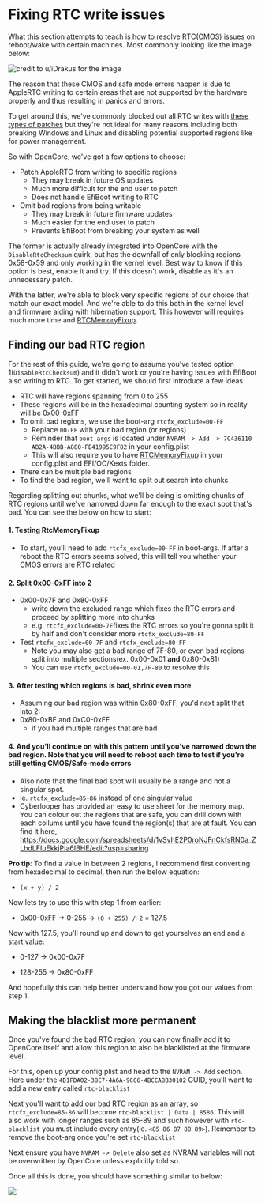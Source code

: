 # Fixing RTC write issues

What this section attempts to teach is how to resolve RTC(CMOS) issues on reboot/wake with certain machines. Most commonly looking like the image below:

![credit to u/iDrakus for the image](../images/post-install/rtc-md/cmos-error.png)

The reason that these CMOS and safe mode errors happen is due to AppleRTC writing to certain areas that are not supported by the hardware properly and thus resulting in panics and errors.

To get around this, we've commonly blocked out all RTC writes with [these types of patches](https://github.com/RehabMan/HP-ProBook-4x30s-DSDT-Patch/blob/master/config_parts/config_master.plist#L291L296) but they're not ideal for many reasons including both breaking Windows and Linux and disabling potential supported regions like for power management.

So with OpenCore, we've got a few options to choose:

* Patch AppleRTC from writing to specific regions
  * They may break in future OS updates
  * Much more difficult for the end user to patch
  * Does not handle EfiBoot writing to RTC
* Omit bad regions from being writable
  * They may break in future firmware updates
  * Much easier for the end user to patch
  * Prevents EfiBoot from breaking your system as well

The former is actually already integrated into OpenCore with the `DisableRtcChecksum` quirk, but has the downfall of only blocking regions 0x58-0x59 and only working in the kernel level. Best way to know if this option is best, enable it and try. If this doesn't work, disable as it's an unnecessary patch.

With the latter, we're able to block very specific regions of our choice that match our exact model. And we're able to do this both in the kernel level and firmware aiding with hibernation support. This however will requires much more time and [RTCMemoryFixup](https://github.com/acidanthera/RTCMemoryFixup/releases/tag/1.0.6).

## Finding our bad RTC region

For the rest of this guide, we're going to assume you've tested option 1(`DisableRtcChecksum`) and it didn't work or you're having issues with EfiBoot also writing to RTC. To get started, we should first introduce a few ideas:

* RTC will have regions spanning from 0 to 255
* These regions will be in the hexadecimal counting system so in reality will be 0x00-0xFF
* To omit bad regions, we use the boot-arg `rtcfx_exclude=00-FF`
  * Replace `00-FF` with your bad region (or regions)
  * Reminder that `boot-args` is located under `NVRAM -> Add -> 7C436110-AB2A-4BBB-A880-FE41995C9F82` in your config.plist
  * This will also require you to have [RTCMemoryFixup](https://github.com/acidanthera/RTCMemoryFixup/releases/tag/1.0.6) in your config.plist and EFI/OC/Kexts folder.
* There can be multiple bad regions
* To find the bad region, we'll want to split out search into chunks

Regarding splitting out chunks, what we'll be doing is omitting chunks of RTC regions until we've narrowed down far enough to the exact spot that's bad. You can see the below on how to start:

#### 1. Testing RtcMemoryFixup

* To start, you'll need to add `rtcfx_exclude=00-FF` in boot-args. If after a reboot the RTC errors seems solved, this will tell you whether your CMOS errors are RTC related

#### 2. Split 0x00-0xFF into 2

* 0x00-0x7F and 0x80-0xFF
  * write down the excluded range which fixes the RTC errors and proceed by splitting more into chunks
  * e.g. `rtcfx_exclude=00-7F`fixes the RTC errors so you're gonna split it by half and don't consider more `rtcfx_exclude=80-FF`
* Test `rtcfx_exclude=00-7F` and `rtcfx_exclude=80-FF`
  * Note you may also get a bad range of 7F-80, or even bad regions split into multiple sections(ex. 0x00-0x01 **and** 0x80-0x81)
  * You can use `rtcfx_exclude=00-01,7F-80` to resolve this

#### 3. After testing which regions is bad, shrink even more

* Assuming our bad region was within 0x80-0xFF, you'd next split that into 2:
* 0x80-0xBF and 0xC0-0xFF
  * if you had multiple ranges that are bad

#### 4. And you'll continue on with this pattern until you've narrowed down the bad region. Note that you will need to reboot each time to test if you're still getting CMOS/Safe-mode errors

* Also note that the final bad spot will usually be a range and not a singular spot.
* ie. `rtcfx_exclude=85-86` instead of one singular value
* Cyberlooper has provided an easy to use sheet for the memory map. You can colour out the regions that are safe, you can drill down with each collums until you have found the region(s) that are at fault. You can find it here, https://docs.google.com/spreadsheets/d/1vSvhE2P0roNJFnCkfsRN0a_ZLhdLFIuEkkjPIa6IBHE/edit?usp=sharing

**Pro tip**: To find a value in between 2 regions, I recommend first converting from hexadecimal to decimal, then run the below equation:

* `(x + y) / 2`

Now lets try to use this with step 1 from earlier:

* 0x00-0xFF -> 0-255 -> `(0 + 255) / 2` = 127.5

Now with 127.5, you'll round up and down to get yourselves an end and a start value:

* 0-127 -> 0x00-0x7F

* 128-255 -> 0x80-0xFF

And hopefully this can help better understand how you got our values from step 1.

## Making the blacklist more permanent

Once you've found the bad RTC region, you can now finally add it to OpenCore itself and allow this region to also be blacklisted at the firmware level.

For this, open up your config.plist and head to the `NVRAM -> Add` section. Here under the `4D1FDA02-38C7-4A6A-9CC6-4BCCA8B30102` GUID, you'll want to add a new entry called `rtc-blacklist`

Next you'll want to add our bad RTC region as an array, so `rtcfx_exclude=85-86` will become `rtc-blacklist | Data | 8586`. This will also work with longer ranges such as 85-89 and such however with `rtc-blacklist` you must include every entry(ie. `<85 86 87 88 89>`). Remember to remove the boot-arg once you're set `rtc-blacklist`

Next ensure you have `NVRAM -> Delete` also set as NVRAM variables will not be overwritten by OpenCore unless explicitly told so.

Once all this is done, you should have something similar to below:

![](../images/post-install/rtc-md/rtc-blacklist.png)

